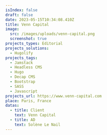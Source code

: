 ```yaml
---
isIndex: false
draft: false
date: 2023-05-15T10:34:08.410Z
title: Venn Capital
image:
  src: /images/uploads/venn-capital.png
  screenshot: true
projects_types: Editorial
projects_solutions:
  - Hugolify
projects_tags:
  - Jamstack
  - Headless CMS
  - Hugo
  - Decap CMS
  - Bootstrap
  - SASS
  - Javascript
projects_url: https://www.venn-capital.com
place: Paris, France
datas:
  - title: Client
    text: Venn Capital
  - title: AD
    text: Solène Le Nail
---
```

